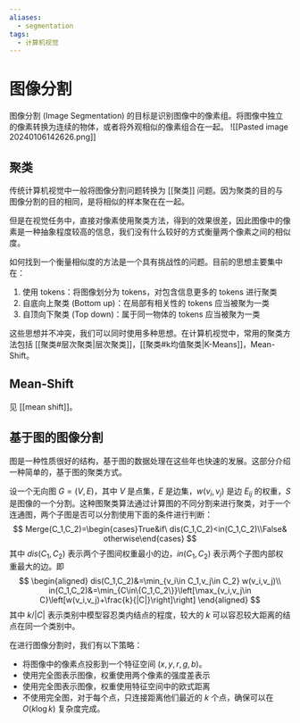 ```yaml
---
aliases:
  - segmentation
tags:
  - 计算机视觉
---
```


# 图像分割

图像分割 (Image Segmentation) 的目标是识别图像中的像素组。将图像中独立的像素转换为连续的物体，或者将外观相似的像素组合在一起。
![[Pasted image 20240106142626.png]]

## 聚类

传统计算机视觉中一般将图像分割问题转换为 [[聚类]] 问题。因为聚类的目的与图像分割的目的相同，是将相似的样本聚在在一起。

但是在视觉任务中，直接对像素使用聚类方法，得到的效果很差，因此图像中的像素是一种抽象程度较高的信息，我们没有什么较好的方式衡量两个像素之间的相似度。

如何找到一个衡量相似度的方法是一个具有挑战性的问题。目前的思想主要集中在：
1. 使用 tokens：将图像划分为 tokens，对包含信息更多的 tokens 进行聚类
2. 自底向上聚类 (Bottom up)：在局部有相关性的 tokens 应当被聚为一类
3. 自顶向下聚类 (Top down)：属于同一物体的 tokens 应当被聚为一类

这些思想并不冲突，我们可以同时使用多种思想。在计算机视觉中，常用的聚类方法包括 [[聚类#层次聚类|层次聚类]]，[[聚类#k均值聚类|K-Means]]，Mean-Shift。

## Mean-Shift

见 [[mean shift]]。

## 基于图的图像分割

图是一种性质很好的结构，基于图的数据处理在这些年也快速的发展。这部分介绍一种简单的，基于图的聚类方式。

设一个无向图 $G=(V,E)$，其中 $V$ 是点集，$E$ 是边集，$w(v_i,v_j)$ 是边 $E_{ij}$ 的权重，$S$ 是图像的一个分割。这种图聚类算法通过计算图的不同分割来进行聚类，对于一个连通图，两个子图是否可以分割使用下面的条件进行判断：
$$
Merge(C_1,C_2)=\begin{cases}True&if\ dis(C_1,C_2)<in(C_1,C_2)\\False& otherwise\end{cases}
$$
其中 $dis(C_1,C_2)$ 表示两个子图间权重最小的边，$in(C_1,C_2)$ 表示两个子图内部权重最大的边。即
$$
\begin{aligned}
dis(C_1,C_2)&=\min_{v_i\in C_1,v_j\in C_2} w(v_i,v_j)\\
in(C_1,C_2)&=\min_{C\in\{C_1,C_2\}}\left[\max_{v_i,v_j\in C}\left[w(v_i,v_j)+\frac{k}{|C|}\right]\right]
\end{aligned}
$$
其中 $k/|C|$ 表示类别中模型容忍类内结点的程度，较大的 $k$ 可以容忍较大距离的结点在同一个类别中。

在进行图像分割时，我们有以下策略：
- 将图像中的像素点投影到一个特征空间 $(x,y,r,g,b)$。
- 使用完全图表示图像，权重使用两个像素的强度差表示
- 使用完全图表示图像，权重使用特征空间中的欧式距离
- 不使用完全图，对于每个点，只连接距离他们最近的 $k$ 个点，确保可以在 $O(k\log k)$ 复杂度完成。